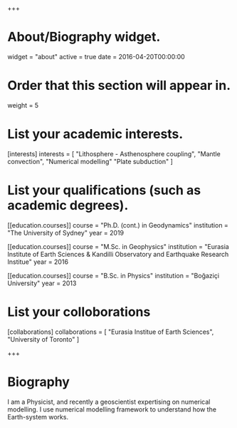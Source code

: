 +++
# About/Biography widget.
widget = "about"
active = true
date = 2016-04-20T00:00:00

# Order that this section will appear in.
weight = 5

# List your academic interests.
[interests]
  interests = [
    "Lithosphere - Asthenosphere coupling",
    "Mantle convection",
    "Numerical modelling"
    "Plate subduction"
  ]

# List your qualifications (such as academic degrees).
[[education.courses]]
  course = "Ph.D. (cont.) in Geodynamics"
  institution = "The University of Sydney"
  year = 2019

[[education.courses]]
  course = "M.Sc. in Geophysics"
  institution = "Eurasia Institute of Earth Sciences & Kandilli Observatory and Earthquake Research Institue"
  year = 2016

[[education.courses]]
  course = "B.Sc. in Physics"
  institution = "Boğaziçi University"
  year = 2013
 
 
# List your colloborations
[collaborations]
  collaborations = [
    "Eurasia Institue of Earth Sciences",
    "University of Toronto"
  ]
 
+++

# Biography

I am a Physicist, and recently a geoscientist expertising on numerical modelling. I use numerical modelling framework to understand how the Earth-system works.
